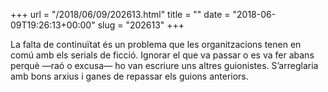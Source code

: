 +++
url = "/2018/06/09/202613.html"
title = ""
date = "2018-06-09T19:26:13+00:00"
slug = "202613"
+++

La falta de continuïtat és un problema que les organitzacions tenen en comú amb els serials de ficció. Ignorar el que va passar o es va fer abans perquè —raó o excusa— ho van escriure uns altres guionistes. S’arreglaria amb bons arxius i ganes de repassar els guions anteriors.